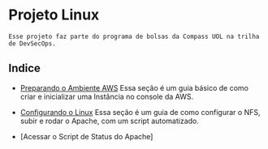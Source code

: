 # Projeto Linux 

    Esse projeto faz parte do programa de bolsas da Compass UOL na trilha de DevSecOps.

## Indice
* [Preparando o Ambiente AWS](https://github.com/Keilalin/ProjetoLinux/blob/ebac813d2372b06e093f8ae589fcede049420d13/Preparando%20o%20Ambiente%20AWS.md)
  Essa seção é um guia básico de como criar e inicializar uma Instância no console da AWS.

* [Configurando o Linux](https://github.com/Keilalin/ProjetoLinux/blob/6c68e6bba529eab96ef6e82a191989705ac64234/Configurar-Linux.md)
      Essa seção é um guia de como configurar o NFS, subir e rodar o Apache, com um script automatizado.

* [Acessar o Script de Status do Apache]
